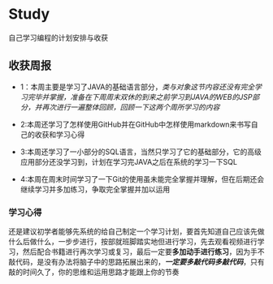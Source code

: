 # Study
自己学习编程的计划安排与收获

## 收获周报

* 1：本周主要是学习了JAVA的基础语言部分，*类与对象这节内容还没有完全学习完毕并掌握，准备在下周周末双休的到来之前学习到JAVA的WEB的JSP部分，并再次进行一遍整体回顾，回顾一下这两个周所学习的内容*

* 2:本周还学习了怎样使用GitHub并在GitHub中怎样使用markdown来书写自己的收获和学习心得

* 3:本周还学习了一小部分的SQL语言，当然只学习了它的基础部分，它的高级应用部分还没学习到，计划在学习完JAVA之后在系统的学习一下SQL

* 4:本周在周末时间学习了一下Git的使用虽未能完全掌握并理解，但在后期还会继续学习并多加练习，争取完全掌握并加以运用

### 学习心得

还是建议初学者能够先系统的给自己制定一个学习计划，要首先知道自己应该先做什么后做什么，一步步进行，按部就班脚踏实地但进行学习，先去观看视频进行学习，然后配合书籍进行再次学习或复习，最后一定要**多加动手进行练习**，因为手不敲代码，是没有办法将脑子中的思路拓展出来的，***一定要多敲代码多敲代码***，只有敲的时间久了，你的思维和运用思路才能跟上你的节奏

